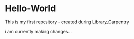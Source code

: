# Hello-World
This is my first repository - created during Library_Carpentry

i am currently making changes...

